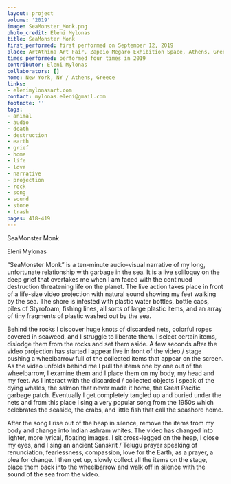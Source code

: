 ```yaml
---
layout: project
volume: '2019'
image: SeaMonster_Monk.png
photo_credit: Eleni Mylonas
title: SeaMonster Monk
first_performed: first performed on September 12, 2019
place: ArtAthina Art Fair, Zapeio Megaro Exhibition Space, Athens, Greece
times_performed: performed four times in 2019
contributor: Eleni Mylonas
collaborators: []
home: New York, NY / Athens, Greece
links:
- elenimylonasart.com
contact: mylonas.eleni@gmail.com
footnote: ''
tags:
- animal
- audio
- death
- destruction
- earth
- grief
- home
- life
- love
- narrative
- projection
- rock
- song
- sound
- stone
- trash
pages: 418-419
---
```


SeaMonster Monk

Eleni Mylonas

“SeaMonster Monk” is a ten-minute audio-visual narrative of my long, unfortunate relationship with garbage in the sea. It is a live soliloquy on the deep grief that overtakes me when I am faced with the continued destruction threatening life on the planet. The live action takes place in front of a life-size video projection with natural sound showing my feet walking by the sea. The shore is infested with plastic water bottles, bottle caps, piles of Styrofoam, fishing lines, all sorts of large plastic items, and an array of tiny fragments of plastic washed out by the sea.

Behind the rocks I discover huge knots of discarded nets, colorful ropes covered in seaweed, and I struggle to liberate them. I select certain items, dislodge them from the rocks and set them aside. A few seconds after the video projection has started I appear live in front of the video / stage pushing a wheelbarrow full of the collected items that appear on the screen. As the video unfolds behind me I pull the items one by one out of the wheelbarrow, I examine them and I place them on my body, my head and my feet. As I interact with the discarded / collected objects I speak of the dying whales, the salmon that never made it home, the Great Pacific garbage patch. Eventually I get completely tangled up and buried under the nets and from this place I sing a very popular song from the 1950s which celebrates the seaside, the crabs, and little fish that call the seashore home.

After the song I rise out of the heap in silence, remove the items from my body and change into Indian ashram whites. The video has changed into lighter, more lyrical, floating images. I sit cross-legged on the heap, I close my eyes, and I sing an ancient Sanskrit / Telugu prayer speaking of renunciation, fearlessness, compassion, love for the Earth, as a prayer, a plea for change. I then get up, slowly collect all the items on the stage, place them back into the wheelbarrow and walk off in silence with the sound of the sea from the video.
